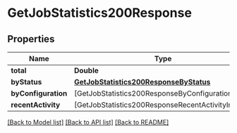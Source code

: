 # GetJobStatistics200Response

## Properties
Name | Type | Description | Notes
------------ | ------------- | ------------- | -------------
**total** | **Double** |  | 
**byStatus** | [**GetJobStatistics200ResponseByStatus**](GetJobStatistics200ResponseByStatus.md) |  | 
**byConfiguration** | [GetJobStatistics200ResponseByConfigurationInner] |  | 
**recentActivity** | [GetJobStatistics200ResponseRecentActivityInner] |  | 

[[Back to Model list]](../README.md#documentation-for-models) [[Back to API list]](../README.md#documentation-for-api-endpoints) [[Back to README]](../README.md)


